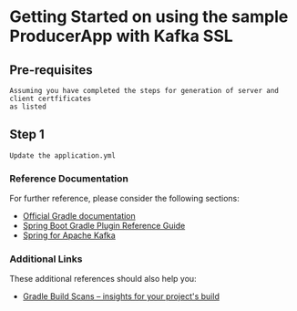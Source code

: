 # Getting Started on using the sample ProducerApp with Kafka SSL 

## Pre-requisites 
```
Assuming you have completed the steps for generation of server and client certfificates
as listed 

```
## Step 1 
```
Update the application.yml 
```
### Reference Documentation
For further reference, please consider the following sections:

* [Official Gradle documentation](https://docs.gradle.org)
* [Spring Boot Gradle Plugin Reference Guide](https://docs.spring.io/spring-boot/docs/2.2.2.RELEASE/gradle-plugin/reference/html/)
* [Spring for Apache Kafka](https://docs.spring.io/spring-boot/docs/2.2.2.RELEASE/reference/htmlsingle/#boot-features-kafka)

### Additional Links
These additional references should also help you:

* [Gradle Build Scans – insights for your project's build](https://scans.gradle.com#gradle)

